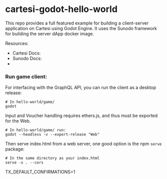 # cartesi-godot-hello-world

This repo provides a full featured example for building a client-server application on Cartesi using Godot Engine. It uses the Sunodo framework for building the server dApp docker image.

Resources:

- Cartesi Docs:
- Sunodo Docs:
-

### Run game client:

For interfacing with the GraphQL API, you can run the client as a desktop release:

```
# In hello-world/game/
godot
```

Input and Voucher handling requires ethers.js, and thus must be exported for the Web.

```
# In hello-world/game/ run:
godot --headless -v --export-release "Web"
```

Then serve index.html from a web server, one good option is the npm `serve` package:

```
# In the same directory as your index.html
serve -s . --cors
```

TX_DEFAULT_CONFIRMATIONS=1

